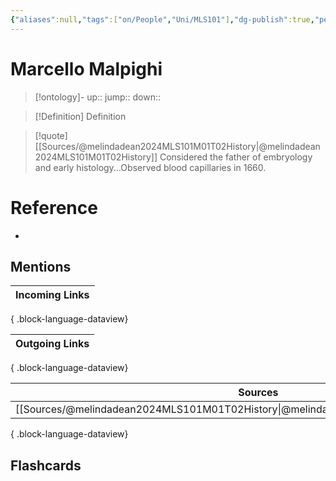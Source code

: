```yaml
---
{"aliases":null,"tags":["on/People","Uni/MLS101"],"dg-publish":true,"permalink":"/cards/marcello-malpighi/","dgPassFrontmatter":true}
---
```


# Marcello Malpighi

> [!ontology]-
> up:: 
> jump:: 
> down:: 

> [!Definition] Definition
> 

> [!quote] [[Sources/@melindadean2024MLS101M01T02History\|@melindadean2024MLS101M01T02History]]
> Considered the father of embryology and early histology...Observed blood capillaries in 1660.

# Reference
- 

## Mentions
| Incoming Links |
| -------------- |

{ .block-language-dataview}

| Outgoing Links |
| -------------- |

{ .block-language-dataview}

| Sources                                                                                 |
| --------------------------------------------------------------------------------------- |
| [[Sources/@melindadean2024MLS101M01T02History\|@melindadean2024MLS101M01T02History]] |

{ .block-language-dataview}

## Flashcards 
